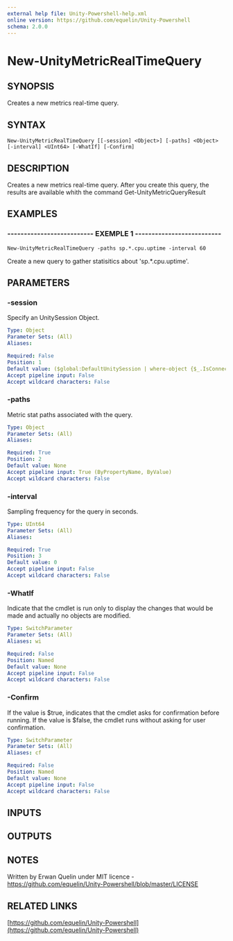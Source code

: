 ```yaml
---
external help file: Unity-Powershell-help.xml
online version: https://github.com/equelin/Unity-Powershell
schema: 2.0.0
---
```


# New-UnityMetricRealTimeQuery

## SYNOPSIS
Creates a new metrics real-time query.

## SYNTAX

```
New-UnityMetricRealTimeQuery [[-session] <Object>] [-paths] <Object> [-interval] <UInt64> [-WhatIf] [-Confirm]
```

## DESCRIPTION
Creates a new metrics real-time query.
After you create this query, the results are available whith the command Get-UnityMetricQueryResult

## EXAMPLES

### -------------------------- EXEMPLE 1 --------------------------
```
New-UnityMetricRealTimeQuery -paths sp.*.cpu.uptime -interval 60
```

Create a new query to gather statisitics about 'sp.*.cpu.uptime'.

## PARAMETERS

### -session
Specify an UnitySession Object.

```yaml
Type: Object
Parameter Sets: (All)
Aliases: 

Required: False
Position: 1
Default value: ($global:DefaultUnitySession | where-object {$_.IsConnected -eq $true})
Accept pipeline input: False
Accept wildcard characters: False
```

### -paths
Metric stat paths associated with the query.

```yaml
Type: Object
Parameter Sets: (All)
Aliases: 

Required: True
Position: 2
Default value: None
Accept pipeline input: True (ByPropertyName, ByValue)
Accept wildcard characters: False
```

### -interval
Sampling frequency for the query in seconds.

```yaml
Type: UInt64
Parameter Sets: (All)
Aliases: 

Required: True
Position: 3
Default value: 0
Accept pipeline input: False
Accept wildcard characters: False
```

### -WhatIf
Indicate that the cmdlet is run only to display the changes that would be made and actually no objects are modified.

```yaml
Type: SwitchParameter
Parameter Sets: (All)
Aliases: wi

Required: False
Position: Named
Default value: None
Accept pipeline input: False
Accept wildcard characters: False
```

### -Confirm
If the value is $true, indicates that the cmdlet asks for confirmation before running.
If the value is $false, the cmdlet runs without asking for user confirmation.

```yaml
Type: SwitchParameter
Parameter Sets: (All)
Aliases: cf

Required: False
Position: Named
Default value: None
Accept pipeline input: False
Accept wildcard characters: False
```

## INPUTS

## OUTPUTS

## NOTES
Written by Erwan Quelin under MIT licence - https://github.com/equelin/Unity-Powershell/blob/master/LICENSE

## RELATED LINKS

[https://github.com/equelin/Unity-Powershell](https://github.com/equelin/Unity-Powershell)

